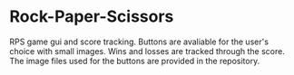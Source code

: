 # Rock-Paper-Scissors
RPS game gui and score tracking. Buttons are avaliable for the user's choice with small images. Wins and losses are tracked through the score. 
The image files used for the buttons are provided in the repository.
